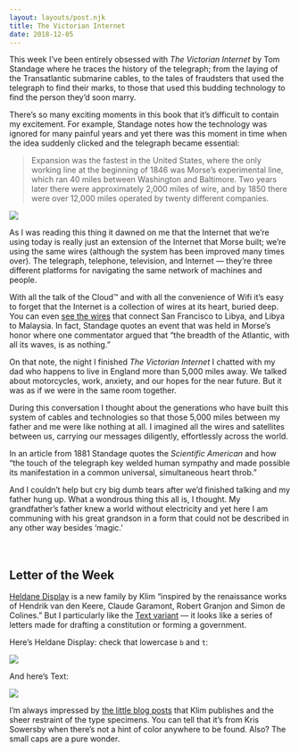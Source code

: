 ```yaml
---
layout: layouts/post.njk
title: The Victorian Internet
date: 2018-12-05
---
```


This week I’ve been entirely obsessed with _The Victorian Internet_ by Tom Standage where he traces the history of the telegraph; from the laying of the Transatlantic submarine cables, to the tales of fraudsters that used the telegraph to find their marks, to those that used this budding technology to find the person they’d soon marry.

There’s so many exciting moments in this book that it’s difficult to contain my excitement. For example, Standage notes how the technology was ignored for many painful years and yet there was this moment in time when the idea suddenly clicked and the telegraph became essential:

> Expansion was the fastest in the United States, where the only working line at the beginning of 1846 was Morse’s experimental line, which ran 40 miles between Washington and Baltimore. Two years later there were approximately 2,000 miles of wire, and by 1850 there were over 12,000 miles operated by twenty different companies.

![](https://buttondown.s3.us-west-2.amazonaws.com/images/48da787c-675f-4cf6-8b73-b1fe3fc4f90a.jpg)

As I was reading this thing it dawned on me that the Internet that we’re using today is really just an extension of the Internet that Morse built; we’re using the same wires (although the system has been improved many times over). The telegraph, telephone, television, and Internet — they’re three different platforms for navigating the same network of machines and people.

With all the talk of the Cloud™️ and with all the convenience of Wifi it’s easy to forget that the Internet is a collection of wires at its heart, buried deep. You can even [see the wires](https://www.submarinecablemap.com/) that connect San Francisco to Libya, and Libya to Malaysia. In fact, Standage quotes an event that was held in Morse’s honor where one commentator argued that “the breadth of the Atlantic, with all its waves, is as nothing.”

On that note, the night I finished _The Victorian Internet_ I chatted with my dad who happens to live in England more than 5,000 miles away. We talked about motorcycles, work, anxiety, and our hopes for the near future. But it was as if we were in the same room together.

During this conversation I thought about the generations who have built this system of cables and technologies so that those 5,000 miles between my father and me were like nothing at all. I imagined all the wires and satellites between us, carrying our messages diligently, effortlessly across the world.

In an article from 1881 Standage quotes the _Scientific American_ and how “the touch of the telegraph key welded human sympathy and made possible its manifestation in a common universal, simultaneous heart throb.”

And I couldn’t help but cry big dumb tears after we’d finished talking and my father hung up. What a wondrous thing this all is, I thought. My grandfather’s father knew a world without electricity and yet here I am communing with his great grandson in a form that could not be described in any other way besides ‘magic.’
<br/>
<br/>
<br/>

## Letter of the Week

[Heldane Display](https://klim.co.nz/retail-fonts/heldane-display/) is a new family by Klim “inspired by the renaissance works of Hendrik van den Keere, Claude Garamont, Robert Granjon and Simon de Colines.” But I particularly like the [Text variant](https://klim.co.nz/retail-fonts/heldane-text/) — it looks like a series of letters made for drafting a constitution or forming a government.

Here’s Heldane Display: check that lowercase `b` and `t`:

![](https://buttondown.s3.us-west-2.amazonaws.com/images/65730ea9-a569-4742-99d2-d53f7f3478b7.png)

And here’s Text:

![](https://buttondown.s3.us-west-2.amazonaws.com/images/c8e98546-78d0-4854-b5e9-0bd37c7bc8bf.png)

I’m always impressed by [the little blog posts](https://klim.co.nz/blog/heldane-design-information/) that Klim publishes and the sheer restraint of the type specimens. You can tell that it’s from Kris Sowersby when there’s not a hint of color anywhere to be found. Also? The small caps are a pure wonder.
